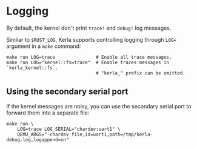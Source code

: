 # Logging

By default, the kernel don't print `trace!` and `debug!`  log messages.

Similar to `$RUST_LOG`, Kerla supports controlling logging through `LOG=` argument in a `make` command:

```
make run LOG=trace               # Enable all trace messages.
make run LOG="kernel::fs=trace"  # Enable traces messages in `kerla_kernel::fs`.
                                 # "kerla_" prefix can be omitted.
```

## Using the secondary serial port

If the kernel messages are noisy, you can use the secondary serial port to forward them into a separate file:

```
make run \
    LOG=trace LOG_SERIAL="chardev:uart1" \
    QEMU_ARGS="-chardev file,id=uart1,path=/tmp/kerla-debug.log,logappend=on"
```
